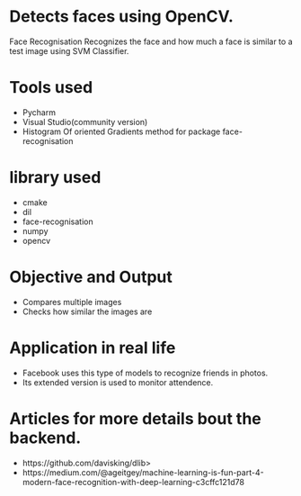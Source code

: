 # Detects faces using OpenCV.
Face Recognisation
Recognizes the face and how much a face is similar to a test image using SVM Classifier. 
<!DOCTYPE html>
<html lang = "en">
<head>
    <meta charset="utf-8" />
    <link rel="stylesheet" href="main.css">
</head>

<h1>Tools used</h1>
<p title=Tools used>
<ul>
    <li>Pycharm</li>
  <li>Visual Studio(community version)</li>
  <li>Histogram Of oriented Gradients method for package face-recognisation</li>
</ul>
</p>

<h1>library used</h1>
<p title=Library used->
<ul>
    <li>cmake</li>
  <li>dil</li>
  <li>face-recognisation</li>
  <li>numpy </li>
    <li>opencv</li>

</ul>
</p>

<body>
  <h1> Objective and Output</h1>
<p title=  Objective and Output>
<ul>
<li>Compares multiple images </li>
<li>Checks how similar the images are</li>
</ul>
</p>
<h1>Application in real life</h1>
<p title=Application in real life>
<ul>
    <li>Facebook uses this type of models to recognize friends in photos.</li>
  <li>Its extended version is used to monitor attendence.</li>
</ul>
</p>
  <h1>Articles for more details bout the backend.</h1>
<p title=Articles for more details about the backend. >
<ul>
<li>https://github.com/davisking/dlib>
<li>https://medium.com/@ageitgey/machine-learning-is-fun-part-4-modern-face-recognition-with-deep-learning-c3cffc121d78</li>
</ul>
</p>

</body>
</html>


